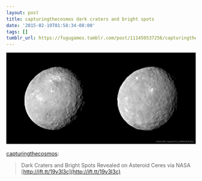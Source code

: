 ```yaml
---
layout: post
title: capturingthecosmos dark craters and bright spots
date: '2015-02-19T01:58:34-08:00'
tags: []
tumblr_url: https://fugugames.tumblr.com/post/111450537256/capturingthecosmos-dark-craters-and-bright-spots
---
```

 ![](/tumblr_files/tumblr_nk07aykd371txk00uo1_1280.jpg)  

[capturingthecosmos](http://capturingthecosmos.tumblr.com/post/111444728933/dark-craters-and-bright-spots-revealed-on-asteroid):

> Dark Craters and Bright Spots Revealed on Asteroid Ceres via NASA [http://ift.tt/19v3l3c](http://ift.tt/19v3l3c)

